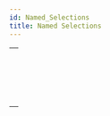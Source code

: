 ```yaml
---
id: Named_Selections
title: Named Selections
---
```

||
|---|
|[<!-- INCLUDE #_command_.CLEAR NAMED SELECTION.Syntax -->](../../commands-legacy/clear-named-selection.md)<br/><!-- INCLUDE #_command_.CLEAR NAMED SELECTION.Summary -->|
|[<!-- INCLUDE #_command_.COPY NAMED SELECTION.Syntax -->](../../commands-legacy/copy-named-selection.md)<br/><!-- INCLUDE #_command_.COPY NAMED SELECTION.Summary -->|
|[<!-- INCLUDE #_command_.CUT NAMED SELECTION.Syntax -->](../../commands-legacy/cut-named-selection.md)<br/><!-- INCLUDE #_command_.CUT NAMED SELECTION.Summary -->|
|[<!-- INCLUDE #_command_.USE NAMED SELECTION.Syntax -->](../../commands-legacy/use-named-selection.md)<br/><!-- INCLUDE #_command_.USE NAMED SELECTION.Summary -->|
